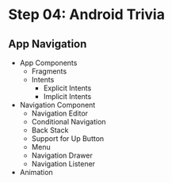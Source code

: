 # Step 04: Android Trivia 
## App Navigation 
- App Components 
    - Fragments 
    - Intents
        - Explicit Intents
        - Implicit Intents  
- Navigation Component 
    - Navigation Editor 
    - Conditional Navigation
    - Back Stack 
    - Support for Up Button 
    - Menu   
    - Navigation Drawer 
    - Navigation Listener 
- Animation 
